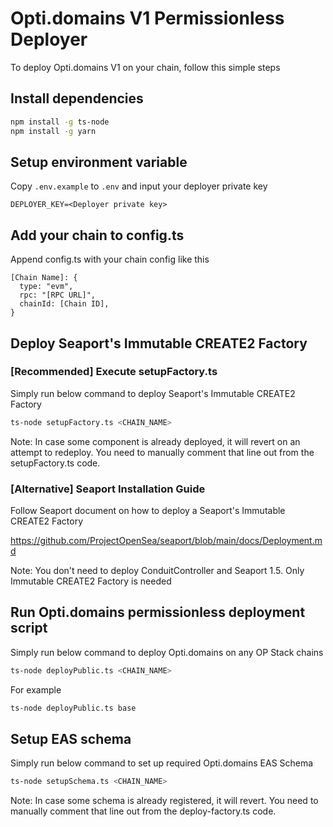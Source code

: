 # Opti.domains V1 Permissionless Deployer

To deploy Opti.domains V1 on your chain, follow this simple steps

## Install dependencies

```bash
npm install -g ts-node
npm install -g yarn
```

## Setup environment variable

Copy `.env.example` to `.env` and input your deployer private key

```
DEPLOYER_KEY=<Deployer private key>
```

## Add your chain to config.ts

Append config.ts with your chain config like this

```
[Chain Name]: {
  type: "evm",
  rpc: "[RPC URL]",
  chainId: [Chain ID],
}
```

## Deploy Seaport's Immutable CREATE2 Factory

### [Recommended] Execute setupFactory.ts

Simply run below command to deploy Seaport's Immutable CREATE2 Factory

```bash
ts-node setupFactory.ts <CHAIN_NAME>
```

Note: In case some component is already deployed, it will revert on an attempt to redeploy. You need to manually comment that line out from the setupFactory.ts code.

### [Alternative] Seaport Installation Guide

Follow Seaport document on how to deploy a Seaport's Immutable CREATE2 Factory

https://github.com/ProjectOpenSea/seaport/blob/main/docs/Deployment.md

Note: You don't need to deploy ConduitController and Seaport 1.5. Only Immutable CREATE2 Factory is needed

## Run Opti.domains permissionless deployment script

Simply run below command to deploy Opti.domains on any OP Stack chains

```bash
ts-node deployPublic.ts <CHAIN_NAME>
```

For example

```bash
ts-node deployPublic.ts base
```

## Setup EAS schema

Simply run below command to set up required Opti.domains EAS Schema

```bash
ts-node setupSchema.ts <CHAIN_NAME>
```

Note: In case some schema is already registered, it will revert. You need to manually comment that line out from the deploy-factory.ts code.
